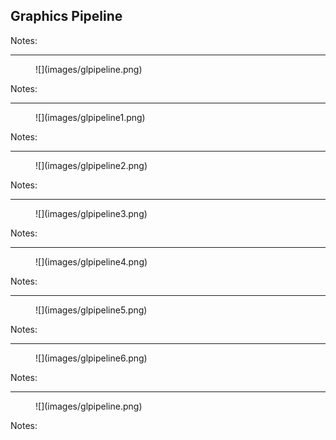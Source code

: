 ## Graphics Pipeline

Notes:


---

<figure class="stretch">
![](images/glpipeline.png)
</figure>

Notes:


---

<figure class="stretch">
![](images/glpipeline1.png)
</figure>

Notes:


---

<figure class="stretch">
![](images/glpipeline2.png)
</figure>

Notes:


---

<figure class="stretch">
![](images/glpipeline3.png)
</figure>

Notes:


---

<figure class="stretch">
![](images/glpipeline4.png)
</figure>

Notes:


---

<figure class="stretch">
![](images/glpipeline5.png)
</figure>

Notes:


---

<figure class="stretch">
![](images/glpipeline6.png)
</figure>

Notes:


---

<figure class="stretch">
![](images/glpipeline.png)
</figure>

Notes:

